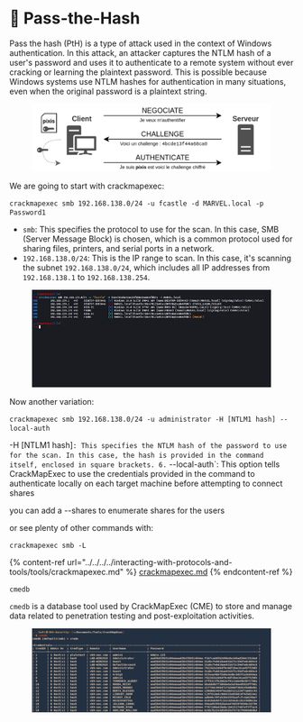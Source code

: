# 🥸 Pass-the-Hash

Pass the hash (PtH) is a type of attack used in the context of Windows authentication. In this attack, an attacker captures the NTLM hash of a user's password and uses it to authenticate to a remote system without ever cracking or learning the plaintext password. This is possible because Windows systems use NTLM hashes for authentication in many situations, even when the original password is a plaintext string.

<figure><img src="../../../../.gitbook/assets/image (24) (1) (1) (1).png" alt=""><figcaption></figcaption></figure>

We are going to start with crackmapexec:

```
crackmapexec smb 192.168.138.0/24 -u fcastle -d MARVEL.local -p Password1
```

* `smb`: This specifies the protocol to use for the scan. In this case, SMB (Server Message Block) is chosen, which is a common protocol used for sharing files, printers, and serial ports in a network.
* `192.168.138.0/24`: This is the IP range to scan. In this case, it's scanning the subnet `192.168.138.0/24`, which includes all IP addresses from `192.168.138.1` to `192.168.138.254`.

<figure><img src="../../../../.gitbook/assets/image (1) (1) (1) (1) (1) (1) (1) (1) (1) (1) (1) (1) (1) (1) (1) (1) (1) (1) (1) (1) (1) (1) (1) (1) (1) (1) (1) (1) (1) (1) (1) (1) (1) (1) (1) (1) (1) (1) (1) (1) (1) (1) (1) (1) (1) (1) (1) (1) (1) (1) (1) (1) (1) (1) (1) (1) (1) (1) (1) (1)   (3).png" alt=""><figcaption></figcaption></figure>

Now another variation:

```
crackmapexec smb 192.168.138.0/24 -u administrator -H [NTLM1 hash] --local-auth
```

\-H \[NTLM1 hash]`: This specifies the NTLM hash of the password to use for the scan. In this case, the hash is provided in the command itself, enclosed in square brackets. 6.` --local-auth\`: This option tells CrackMapExec to use the credentials provided in the command to authenticate locally on each target machine before attempting to connect shares

you can add a --shares to enumerate shares for the users

or see plenty of other commands with:

```
crackmapexec smb -L
```

{% content-ref url="../../../../interacting-with-protocols-and-tools/tools/crackmapexec.md" %}
[crackmapexec.md](../../../../interacting-with-protocols-and-tools/tools/crackmapexec.md)
{% endcontent-ref %}

```
cmedb
```

`cmedb` is a database tool used by CrackMapExec (CME) to store and manage data related to penetration testing and post-exploitation activities.

<figure><img src="../../../../.gitbook/assets/image (3) (1) (1) (1) (1) (1) (1) (1) (1) (1) (1) (1) (1) (1) (1) (1) (1) (1) (1) (1) (1) (1) (1) (1) (1) (1) (1) (1) (1) (1) (1) (1) (1) (1) (1) (1) (1) (1) (1) (1) (1) (1) (1) (1) (1) (1) (1) (1) (1) (1) (1) (1) (1) (1) (1) (1) (1) (1) (1).png" alt=""><figcaption></figcaption></figure>

